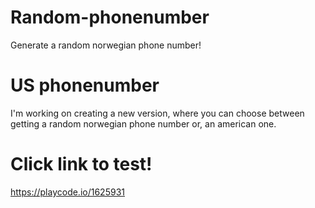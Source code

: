 # Random-phonenumber
Generate a random norwegian phone number! 

# US phonenumber 
I'm working on creating a new version, where you can choose between getting a random norwegian phone number or, an american one.

# Click link to test!
https://playcode.io/1625931